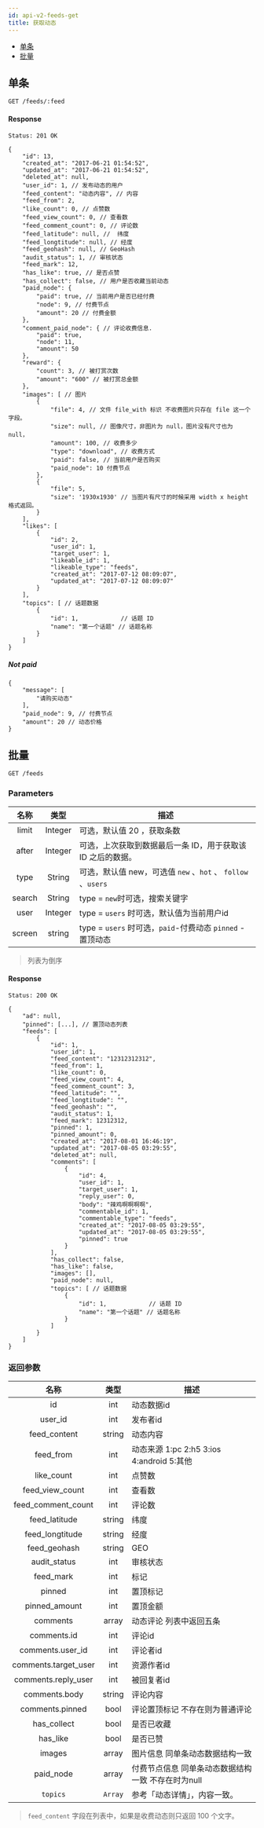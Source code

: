 ```yaml
---
id: api-v2-feeds-get
title: 获取动态
---
```


- [单条](#单条)
- [批量](#批量)

## 单条

```
GET /feeds/:feed
```

#### Response

```
Status: 201 OK
```
```json5
{
    "id": 13,
    "created_at": "2017-06-21 01:54:52",
    "updated_at": "2017-06-21 01:54:52",
    "deleted_at": null,
    "user_id": 1, // 发布动态的用户
    "feed_content": "动态内容", // 内容
    "feed_from": 2,
    "like_count": 0, // 点赞数
    "feed_view_count": 0, // 查看数
    "feed_comment_count": 0, // 评论数
    "feed_latitude": null, //  纬度
    "feed_longtitude": null, // 经度
    "feed_geohash": null, // GeoHash
    "audit_status": 1, // 审核状态
    "feed_mark": 12,
    "has_like": true, // 是否点赞
    "has_collect": false, // 用户是否收藏当前动态
    "paid_node": {
        "paid": true, // 当前用户是否已经付费
        "node": 9, // 付费节点
        "amount": 20 // 付费金额
    },
    "comment_paid_node": { // 评论收费信息.
        "paid": true,
        "node": 11,
        "amount": 50
    },
    "reward": {
        "count": 3, // 被打赏次数
        "amount": "600" // 被打赏总金额
    },
    "images": [ // 图片
        {
            "file": 4, // 文件 file_with 标识 不收费图片只存在 file 这一个字段。
            "size": null, // 图像尺寸，非图片为 null，图片没有尺寸也为 null，
            "amount": 100, // 收费多少
            "type": "download", // 收费方式
            "paid": false, // 当前用户是否购买
            "paid_node": 10 付费节点
        },
        {
            "file": 5,
            "size": '1930x1930' // 当图片有尺寸的时候采用 width x height 格式返回。
        }
    ],
    "likes": [
        {
            "id": 2,
            "user_id": 1,
            "target_user": 1,
            "likeable_id": 1,
            "likeable_type": "feeds",
            "created_at": "2017-07-12 08:09:07",
            "updated_at": "2017-07-12 08:09:07"
        }
    ],
    "topics": [ // 话题数据
        {
            "id": 1,            // 话题 ID
            "name": "第一个话题" // 话题名称
        }
    ]
}
```

##### Not paid

```json5
{
    "message": [
        "请购买动态"
    ],
    "paid_node": 9, // 付费节点
    "amount": 20 // 动态价格
}
```

## 批量

```
GET /feeds
```

### Parameters

| 名称 | 类型 | 描述 |
|:----:|:----:|----|
| limit | Integer | 可选，默认值 20 ，获取条数 |
| after | Integer | 可选，上次获取到数据最后一条 ID，用于获取该 ID 之后的数据。 |
| type | String | 可选，默认值 new，可选值 `new` 、`hot` 、 `follow` 、`users` |
| search | String | type = `new`时可选，搜索关键字 |
| user | Integer | type = `users` 时可选，默认值为当前用户id |
| screen | string | type = `users` 时可选，`paid`-付费动态 `pinned` - 置顶动态 |

> 列表为倒序

#### Response

```
Status: 200 OK
```
```json5
{
    "ad": null,
    "pinned": [...], // 置顶动态列表
    "feeds": [
        {
            "id": 1,
            "user_id": 1,
            "feed_content": "12312312312",
            "feed_from": 1,
            "like_count": 0,
            "feed_view_count": 4,
            "feed_comment_count": 3,
            "feed_latitude": "",
            "feed_longtitude": "",
            "feed_geohash": "",
            "audit_status": 1,
            "feed_mark": 12312312,
            "pinned": 1,
            "pinned_amount": 0,
            "created_at": "2017-08-01 16:46:19",
            "updated_at": "2017-08-05 03:29:55",
            "deleted_at": null,
            "comments": [
                {
                    "id": 4,
                    "user_id": 1,
                    "target_user": 1,
                    "reply_user": 0,
                    "body": "辣鸡啊啊啊啊",
                    "commentable_id": 1,
                    "commentable_type": "feeds",
                    "created_at": "2017-08-05 03:29:55",
                    "updated_at": "2017-08-05 03:29:55",
                    "pinned": true
                }
            ],
            "has_collect": false,
            "has_like": false,
            "images": [],
            "paid_node": null,
            "topics": [ // 话题数据
                {
                    "id": 1,            // 话题 ID
                    "name": "第一个话题" // 话题名称
                }
            ]
        }
    ]
}
```

### 返回参数

| 名称 | 类型 | 描述 |
|:----:|:----:|----|
| id   | int  | 动态数据id |
| user_id | int | 发布者id |
| feed_content | string | 动态内容 |
| feed_from | int | 动态来源 1:pc 2:h5 3:ios 4:android 5:其他 |
| like_count | int | 点赞数 |
| feed_view_count | int | 查看数 |
| feed_comment_count | int | 评论数 |
| feed_latitude | string | 纬度 |
| feed_longtitude | string | 经度 |
| feed_geohash | string | GEO |
| audit_status | int | 审核状态 |
| feed_mark | int | 标记 |
| pinned | int | 置顶标记 |
| pinned_amount | int | 置顶金额 |
| comments | array | 动态评论 列表中返回五条 |
| comments.id | int | 评论id |
| comments.user_id | int | 评论者id |
| comments.target_user | int | 资源作者id |
| comments.reply_user | int | 被回复者id |
| comments.body | string | 评论内容 |
| comments.pinned | bool | 评论置顶标记 不存在则为普通评论 |
| has_collect | bool | 是否已收藏 |
| has_like | bool | 是否已赞 |
| images | array | 图片信息 同单条动态数据结构一致 |
| paid_node | array | 付费节点信息 同单条动态数据结构一致 不存在时为null |
| `topics` | `Array` | 参考「动态详情」，内容一致。 |

> `feed_content` 字段在列表中，如果是收费动态则只返回 100 个文字。
